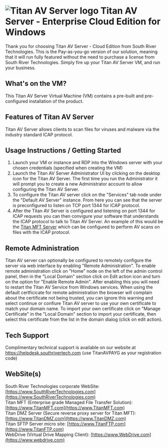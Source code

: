 # <img src="https://srtcdnstorage.blob.core.windows.net/software/nextgen/slserver/titansyslog48.png" alt="Titan AV Server logo"> Titan AV Server - Enterprise Cloud Edition for Windows </img>

Thank you for choosing Titan AV Server - Cloud Edition from South River Technologies. This is the Pay-as-you-go version of our solution, meaning that it will run fully featured without the need to purchase a license from South River Technologies. Simply fire up your Titan AV Server VM, and run your business.

## What's on the VM?

This Titan AV Server Virtual Machine (VM) contains a pre-built and pre-configured installation of the product.

## Features of Titan AV Server

Titan AV Server allows clients to scan files for viruses and malware via the industry standard ICAP protocol.

## Usage Instructions / Getting Started 

1. Launch your VM or instance and RDP into the Windows server with your chosen credentials (specified when creating the VM)
2. Launch the Titan AV Server Administrator UI by clicking on the desktop icon for the Titan AV Server. The first time you run the Administrator it will prompt you to create a new Administrator account to allow configuring the Titan AV Server.
3. To configure the Titan AV server click on the "Services" tab node under the "Default AV Server" instance. From here you can see that the server is preconfigured to listen on TCP port 1344 for ICAP protocol.
4. After the Titan AV Server is configured and listening on port 1344 for ICAP requests you can then convigure your software that understands the ICAP protocol to talk to Titan AV Server. An example of this would be the [Titan MFT Server](https://southrivertech.com/cloud-titan-managed-file-transfer) which can be configured to perform AV scans on files with the ICAP protocol.

## Remote Administration

Titan AV server can optionally be configured to remotely configure the server via web interface by enabling "Remote Administration". To enable remote administration click on "Home" node on the left of the admin control panel, then in the "Local Domain" section click on Edit action icon and turn on the option for "Enable Remote Admin". After enabling this you will need to restart the Titan AV Service from Windows services. When using the default certficicate for remote administration the browser will complain about the certificate not being trusted, you can ignore this warning and select continue or confiure Titan AV server to use your own certificate to match your domain name. To import your own certificate click on "Manage Certificate" in the "Local Domain" section to import your certificate, then select this certificate from the list in the domain dialog (click on edit action).

## Tech Support

Complimentary technical support is available on our website at https://helpdesk.southrivertech.com (use TitanAVPAYG as your registration code)

## WebSite(s)

South River Technologies corporate WebSite:  [https://www.SouthRiverTechnologies.com](https://www.SouthRiverTechnologies.com)<br/>
Titan MFT (Enterprise grade Managed File Transfer Solution): [https://www.TitanMFT.com](https://www.TitanMFT.com)<br/>
Titan DMZ Server (Secure reverse proxy server for Titan MFT): [https://www.TitanDMZ.com](https://www.TitanDMZ.com)<br/>
Titan SFTP Server micro site: [https://www.TitanFTP.com](https://www.TitanFTP.com)<br/>
WebDrive (Virtual Drive Mapping Client): [https://www.WebDrive.com](https://www.webdrive.com)<br/>
